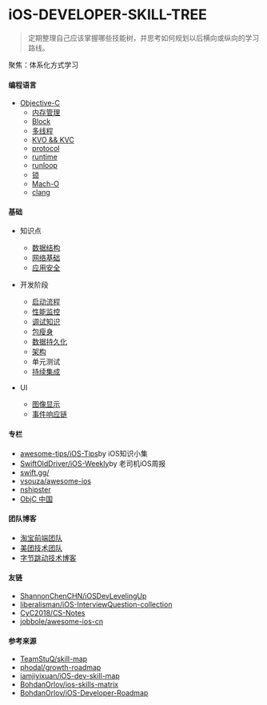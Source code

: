 # iOS-DEVELOPER-SKILL-TREE
> 定期整理自己应该掌握哪些技能树，并思考如何规划以后横向或纵向的学习路线。

聚焦：体系化方式学习

#### 编程语言
- [Objective-C](https://developer.apple.com/library/archive/documentation/General/Conceptual/DevPedia-CocoaCore/ObjectiveC.html)
  - [内存管理](memory-management.md)
  - [Block](block.md)
  - [多线程](multithreading.md)
  - [KVO && KVC](kvc-kvo.md)
  - [protocol](protocol.md)
  - [runtime](runtime.md)
  - [runloop](runloop.md)
  - [锁](lock.md)
  - [Mach-O](mach-o.md)
  - [clang](Clang.md)

#### 基础
- 知识点
  - [数据结构](data-structure.md)
  - [网络基础](network.md)
  - [应用安全](app-security.md)

- 开发阶段
  - [启动流程](start.md)
  - [性能监控](performance-monitor.md)
  - [调试知识](debug.md)
  - [包瘦身](package-slimming.md)
  - [数据持久化](cache.md)
  - [架构]()
  - 单元测试
  - [持续集成](Continuous-integration.md)

- UI
  - [图像显示](graphic-display.md)
  - [事件响应链](dispatch-touchevent-theory.md)

#### 专栏
- [awesome-tips/iOS-Tips](https://github.com/awesome-tips/iOS-Tips)by iOS知识小集
- [SwiftOldDriver/iOS-Weekly](https://github.com/SwiftOldDriver/iOS-Weekly)by 老司机iOS周报
- [swift.gg/](https://swift.gg/)
- [vsouza/awesome-ios](https://github.com/vsouza/awesome-ios)
- [nshipster](https://nshipster.cn/)
- [ObjC 中国](https://objccn.io/)

#### 团队博客
- [淘宝前端团队](http://taobaofed.org/)
- [美团技术团队](https://tech.meituan.com/)
- [字节跳动技术博客](https://techblog.toutiao.com/)

#### 友链
- [ShannonChenCHN/iOSDevLevelingUp](https://github.com/ShannonChenCHN/iOSDevLevelingUp)
- [liberalisman/iOS-InterviewQuestion-collection](https://github.com/liberalisman/iOS-InterviewQuestion-collection)
- [CyC2018/CS-Notes](https://github.com/CyC2018/CS-Notes)
- [jobbole/awesome-ios-cn](https://github.com/jobbole/awesome-ios-cn)

#### 参考来源
- [TeamStuQ/skill-map](https://github.com/TeamStuQ/skill-map)
- [phodal/growth-roadmap](https://github.com/phodal/growth-roadmap)
- [iamjiyixuan/iOS-dev-skill-map](https://github.com/iamjiyixuan/iOS-dev-skill-map)
- [BohdanOrlov/ios-skills-matrix](https://github.com/BohdanOrlov/ios-skills-matrix)
- [BohdanOrlov/iOS-Developer-Roadmap](https://github.com/BohdanOrlov/iOS-Developer-Roadmap)
